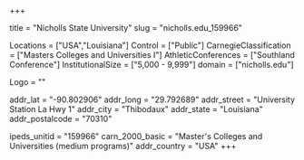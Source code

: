 
+++

title = "Nicholls State University"
slug = "nicholls.edu_159966"

Locations = ["USA","Louisiana"]
Control = ["Public"]
CarnegieClassification = ["Masters Colleges and Universities I"]
AthleticConferences = ["Southland Conference"]
InstitutionalSize = ["5,000 - 9,999"]
domain = ["nicholls.edu"]

Logo = ""

addr_lat = "-90.802906"
addr_long = "29.792689"
addr_street = "University Station  La Hwy 1"
addr_city = "Thibodaux"
addr_state = "Louisiana"
addr_postalcode = "70310"

ipeds_unitid = "159966"
carn_2000_basic = "Master's Colleges and Universities (medium programs)"
addr_country = "USA"
+++
    
